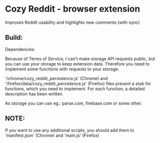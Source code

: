 Cozy Reddit - browser extension
====================
Improves Reddit usability and highlights new comments (with sync)

Build:
---
 Dependencies:

 Because of Terms of Service, I can't make storage API requests public,
 but you can use your storage to keep extension data.
 Therefore you need to implement some functions with requests to your storage.
 
 '/chrome/cozy_reddit_persistence.js' (Chrome) and '/firefox/data/cozy_reddit_persistence.js' (Firefox) files present a stub for functions, which you need to implement.
 For each function, a detailed description has been written.
 
 As storage you can use eg.: parse.com, firebase.com or some other.
 
NOTE:
---
 If you want to use any additional scripts, you should add them to 'manifest.json' (Chrome) and 'main.js' (Firefox)
